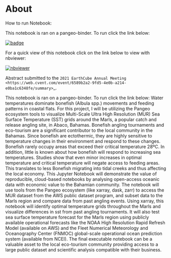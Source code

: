 # About

How to run Notebook:

This notebook is ran on a pangeo-binder. To run click the link below:

[![badge](https://img.shields.io/static/v1.svg?logo=Jupyter&label=Pangeo+Binder&message=AWS+us-west-2&color=orange)](http://binder.pangeo.io/v2/gh/ted80810/optimal_fish_temperature_pangeo/HEAD)

For a quick view of this notebook click on the link below to view with nbviewer:

[![nbviewer](https://raw.githubusercontent.com/jupyter/design/master/logos/Badges/nbviewer_badge.svg)](https://nbviewer.jupyter.org/github/ted80810/optimal_fish_temperature_pangeo/blob/master/Optimum_Temperature_forAngling_Bonefish.ipynb)

Abstract submitted to the `2021 EarthCube Annual Meeting <https://web.cvent.com/event/6589b2a2-9fd5-4e0b-a214-e0ba1c6348fe/summary>`_.

This notebook is ran on a pangeo-binder. To run click the link below:
Water temperatures dominate bonefish (Albula spp.) movements and feeding patterns in coastal flats. 
For this project, I will be utilizing the Pangeo ecosystem tools to visualize 
Multi-Scale Ultra High Resolution (MUR) Sea Surface Temperature (SST) grids around the Marls, a popular 
catch and release angling site, in Abaco, Bahamas. Bonefish angling tournaments and eco-tourism are a 
significant contributor to the local community in the Bahamas. Since bonefish are ectothermic, they are 
highly sensitive to temperature changes in their environment and respond to these changes. Bonefish 
rarely occupy areas that exceed their critical temperature 28ºC. In addition, little is known about how 
bonefish will respond to increasing sea temperatures. Studies show that even minor increases in optimal 
temperature and critical temperature will negate access to feeding areas. This translates to less Bonefish 
migrating into tidal creeks and thus affecting the local economy. This Jupyter Notebook will demonstrate 
the value of reproducible, cloud-based notebooks by analysing open-access oceanic data with economic value 
to the Bahamian community. The notebook will use tools from the Pangeo ecosystem (like xarray, dask, zarr) 
to access the MUR dataset from the AWS public dataset program, and subset data to the Marls region and 
compare data from past angling events. Using xarray, this notebook will identify optimal temperature grids 
throughout the Marls and visualize differences in sst from past angling tournaments. It will also test sea 
surface temperature forecast for the Marls region using publicly available operational forecasts like the 
NOAA High Resolution Rapid Refresh Model (available on AWS) and the Fleet Numerical Meteorology and 
Oceanography Center (FNMOC) global-scale operational ocean prediction system (available from NCEI). The final 
executable notebook can be a valuable asset to the local eco-tourism community providing access to a large 
public dataset and scientific analysis compatible with their business.
